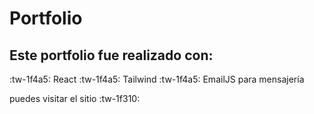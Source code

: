 # Portfolio

## Este portfolio fue realizado con: 

:tw-1f4a5: React
:tw-1f4a5: Tailwind
:tw-1f4a5: EmailJS para mensajería

puedes visitar el sitio      :tw-1f310:
